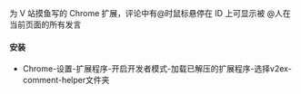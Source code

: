 为 V 站摸鱼写的 Chrome 扩展，评论中有@时鼠标悬停在 ID 上可显示被 @人在当前页面的所有发言

#### 安装

- Chrome-设置-扩展程序-开启开发者模式-加载已解压的扩展程序-选择v2ex-comment-helper文件夹
